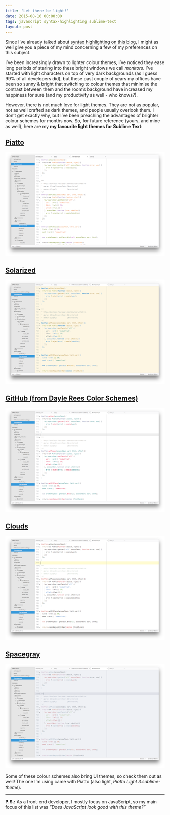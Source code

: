 ```yaml
---
title: 'Let there be light!'
date: 2015-08-16 00:00:00
tags: javascript syntax-highlighting sublime-text
layout: post
---
```

Since I’ve already talked about [syntax highlighting on this blog](http://gnclmorais.com/blog/adding-syntax-highlight-to-ghost/), I might as well give you a piece of my mind concerning a few of my preferences on this subject.

I’ve been increasingly drawn to lighter colour themes, I’ve noticed they ease long periods of staring into these bright windows we call _monitors_. I’ve started with light characters on top of very dark backgrounds (as I guess 99% of all developers did), but these past couple of years my offices have been so sunny & bright that switching to colour themes that minimise the contrast between them and the room’s background have increased my happiness for sure (and my productivity as well - who knows?).

However, there is not much love for light themes. They are not as popular, not as well crafted as dark themes, and people usually overlook them. I don’t get exactly why, but I’ve been preaching the advantages of brighter colour schemes for months now. So, for future reference (yours, and mine as well), here are my __my favourite light themes for Sublime Text__:

## [Piatto](https://packagecontrol.io/packages/Theme%20-%20Piatto)
![](/images/posts/let-there-be-light-piatto.png)

## [Solarized](https://packagecontrol.io/packages/Theme%20-%20Solarized%20Space)
![](/images/posts/let-there-be-light-solarized.png)

## [GitHub (from Dayle Rees Color Schemes)](https://packagecontrol.io/packages/Dayle%20Rees%20Color%20Schemes)
![](/images/posts/let-there-be-light-github.png)

## [Clouds](https://packagecontrol.io/packages/Clouds%20Color%20Schemes)
![](/images/posts/let-there-be-light-clouds.png)

## [Spacegray](https://packagecontrol.io/packages/Theme%20-%20Spacegray)
![](/images/posts/let-there-be-light-spacegray.png)

Some of these colour schemes also bring UI themes, so check them out as well! The one I’m using came with Piatto (also light, _Piatto Light 3.sublime-theme_).

---

__P.S.:__ As a front-end developer, I mostly focus on JavaScript, so my main focus of this list was _”Does JavaScript look good with this theme?”_
